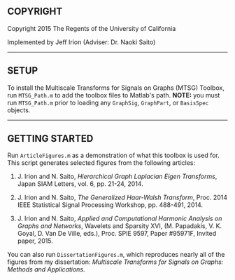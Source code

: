 ## COPYRIGHT

Copyright 2015 The Regents of the University of California

Implemented by Jeff Irion (Adviser: Dr. Naoki Saito)

-------------------------------------------------------------------------------

## SETUP

To install the Multiscale Transforms for Signals on Graphs (MTSG) Toolbox, run
`MTSG_Path.m` to add the toolbox files to Matlab's path.  **NOTE:** you must 
run `MTSG_Path.m` prior to loading any `GraphSig`, `GraphPart`, or `BasisSpec` 
objects.

-------------------------------------------------------------------------------

## GETTING STARTED

Run `ArticleFigures.m` as a demonstration of what this toolbox is used for.  
This script generates selected figures from the following articles:

1. J. Irion and N. Saito, *Hierarchical Graph Laplacian Eigen Transforms*, 
Japan SIAM Letters, vol. 6, pp. 21-24, 2014.

2. J. Irion and N. Saito, *The Generalized Haar-Walsh Transform*, Proc. 2014
IEEE Statistical Signal Processing Workshop, pp. 488-491, 2014.

3. J. Irion and N. Saito, *Applied and Computational Harmonic Analysis on 
Graphs and Networks*, Wavelets and Sparsity XVI, (M. Papadakis, V. K. Goyal, D.
Van De Ville, eds.), Proc. SPIE 9597, Paper #95971F, Invited paper, 2015.

You can also run `DissertationFigures.m`, which reproduces nearly all of the 
figures from my dissertation: *Multiscale Transforms for Signals on Graphs: 
Methods and Applications*.  